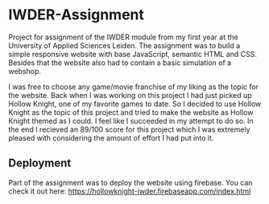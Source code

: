 # IWDER-Assignment
Project for assignment of the IWDER module from my first year at the University of Applied Sciences Leiden. The assignment was to build a simple responsive website with base JavaScript, semantic HTML and CSS. Besides that the website also had to contain a basic simulation of a webshop. 

I was free to choose any game/movie franchise of my liking as the topic for the website. Back when I was working on this project I had just picked up Hollow Knight, one of my favorite games to date. So I decided to use Hollow Knight as the topic of this project and tried to make the website as Hollow Knight themed as I could. I feel like I succeeded in my attempt to do so. In the end I recieved an 89/100 score for this project which I was extremely pleased with considering the amount of effort I had put into it.

## Deployment
Part of the assignment was to deploy the website using firebase. You can check it out here:
https://hollowknight-iwder.firebaseapp.com/index.html
